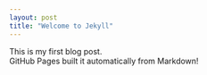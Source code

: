 ```yaml
---
layout: post
title: "Welcome to Jekyll"
---
```


This is my first blog post.  
GitHub Pages built it automatically from Markdown!
